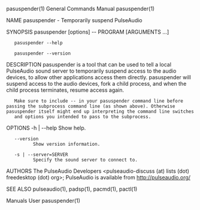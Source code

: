 pasuspender(1)                                                                             General Commands Manual                                                                             pasuspender(1)

NAME
       pasuspender - Temporarily suspend PulseAudio

SYNOPSIS
       pasuspender [options] -- PROGRAM [ARGUMENTS ...]

       pasuspender --help

       pasuspender --version

DESCRIPTION
       pasuspender  is a tool that can be used to tell a local PulseAudio sound server to temporarily suspend access to the audio devices, to allow other applications access them directly. pasuspender will
       suspend access to the audio devices, fork a child process, and when the child process terminates, resume access again.

       Make sure to include -- in your pasuspender command line before passing the subprocess command line (as shown above). Otherwise pasuspender itself might end up interpreting the command line switches
       and options you intended to pass to the subprocess.

OPTIONS
       -h | --help
              Show help.

       --version
              Show version information.

       -s | --server=SERVER
              Specify the sound server to connect to.

AUTHORS
       The PulseAudio Developers <pulseaudio-discuss (at) lists (dot) freedesktop (dot) org>; PulseAudio is available from http://pulseaudio.org/

SEE ALSO
       pulseaudio(1), padsp(1), pacmd(1), pactl(1)

Manuals                                                                                              User                                                                                      pasuspender(1)
